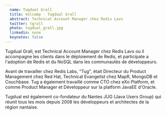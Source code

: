 ```yaml
---
  name: Tugdual Grall
  title: Volcamp - Tugdual Grall
  abstract: Technical Account Manager chez Redis Lavs
  twitter: tgrall
  photo: tugdual_grall.jpg
  linkedin: none
  keynotes: false
---
```

Tugdual Grall, est Technical Account Manager chez Redis Lavs ou il accompagne les clients dans le déploiement de Redis, et participate a l'adoption de Redis et du NoSQL dans les communautés de développeurs.

Avant de travailler chez Redis Labs, "Tug", était Directeur du Product Management chez Red Hat, Technical Evangelist chez MapR, MongoDB et Couchbase. Tug a également travaillé comme CTO chez eXo Platform, et comme Product Manager et Développeur sur la platform JavaEE d'Oracle.

Tugdual est également co-fondateur du Nantes JUG (Java Users Group) qui réunit tous les mois depuis 2008 les développeurs et architectes de la région nantaise.
